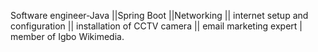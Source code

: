 Software engineer-Java ||Spring Boot ||Networking || internet setup and 
configuration || installation of CCTV camera
|| email marketing expert | member of Igbo Wikimedia.
<!---
Abijoel/Abijoel is a ✨ special ✨ repository because its `README.md` (this file) appears on your GitHub profile.
You can click the Preview link to take a look at your changes.
--->
